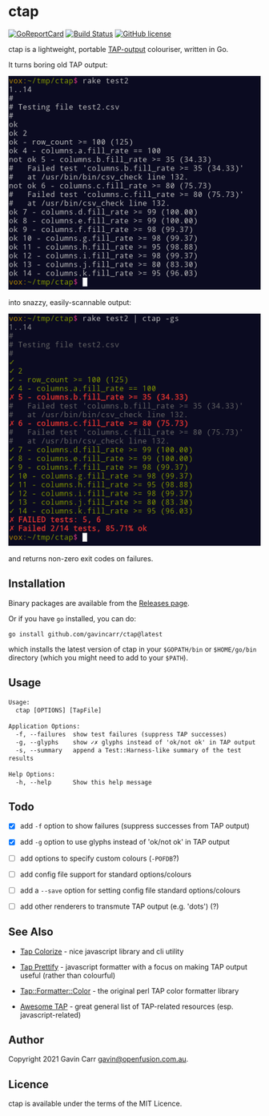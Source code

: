 
ctap
====

[![GoReportCard](https://goreportcard.com/badge/github.com/gavincarr/ctap)](https://goreportcard.com/report/github.com/gavincarr/ctap)
[![Build Status](https://github.com/gavincarr/ctap/actions/workflows/test.yml/badge.svg)](https://github.com/gavincarr/ctap/actions?query=workflow%3Atest)
[![GitHub license](https://badgen.net/github/license/gavincarr/ctap)](https://github.com/gavincarr/ctap/blob/master/LICENSE)

ctap is a lightweight, portable [TAP-output](http://testanything.org/)
colouriser, written in Go.

It turns boring old TAP output:

![Boring TAP output](/screenshots/test2.png?raw=true)

into snazzy, easily-scannable output:

![Snazzy, scannable TAP output](/screenshots/test2gs.png?raw=true)

and returns non-zero exit codes on failures.


Installation
------------

Binary packages are available from the
[Releases page](https://github.com/gavincarr/ctap/releases/latest/).

Or if you have `go` installed, you can do:

    go install github.com/gavincarr/ctap@latest

which installs the latest version of ctap in your `$GOPATH/bin`
or `$HOME/go/bin` directory (which you might need to add to your
`$PATH`).


Usage
-----

    Usage:
      ctap [OPTIONS] [TapFile]

    Application Options:
      -f, --failures  show test failures (suppress TAP successes)
      -g, --glyphs    show ✓✗ glyphs instead of 'ok/not ok' in TAP output
      -s, --summary   append a Test::Harness-like summary of the test results

    Help Options:
      -h, --help      Show this help message


Todo
----

- [x] add `-f` option to show failures (suppress successes from TAP output)
- [x] add `-g` option to use glyphs instead of 'ok/not ok' in TAP output
- [ ] add options to specify custom colours (`-POFDB`?)
- [ ] add config file support for standard options/colours
- [ ] add a `--save` option for setting config file standard options/colours
- [ ] add other renderers to transmute TAP output (e.g. 'dots') (?)


See Also
--------

- [Tap Colorize](https://www.npmjs.com/package/tap-colorize) - nice
  javascript library and cli utility

- [Tap Prettify](https://github.com/toolness/tap-prettify) - javascript
  formatter with a focus on making TAP output useful (rather than colourful)

- [Tap::Formatter::Color](https://metacpan.org/pod/TAP::Formatter::Color) -
  the original perl TAP color formatter library

- [Awesome TAP](https://github.com/sindresorhus/awesome-tap) - great general
  list of TAP-related resources (esp. javascript-related)


Author
------

Copyright 2021 Gavin Carr <gavin@openfusion.com.au>.


Licence
--------

ctap is available under the terms of the MIT Licence.

